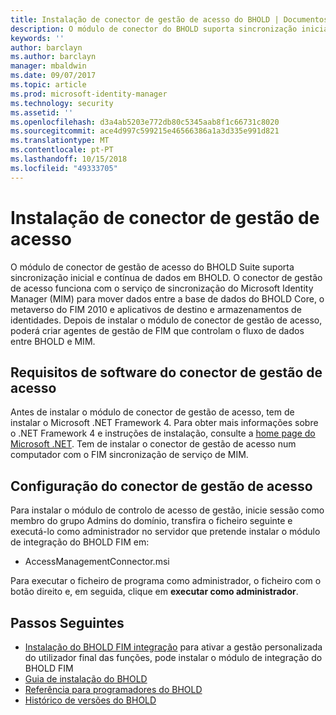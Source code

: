 ```yaml
---
title: Instalação de conector de gestão de acesso do BHOLD | Documentos da Microsoft
description: O módulo de conector do BHOLD suporta sincronização inicial e contínua de dados
keywords: ''
author: barclayn
ms.author: barclayn
manager: mbaldwin
ms.date: 09/07/2017
ms.topic: article
ms.prod: microsoft-identity-manager
ms.technology: security
ms.assetid: ''
ms.openlocfilehash: d3a4ab5203e772db80c5345aab8f1c66731c8020
ms.sourcegitcommit: ace4d997c599215e46566386a1a3d335e991d821
ms.translationtype: MT
ms.contentlocale: pt-PT
ms.lasthandoff: 10/15/2018
ms.locfileid: "49333705"
---
```

# <a name="access-management-connector-installation"></a>Instalação de conector de gestão de acesso

O módulo de conector de gestão de acesso do BHOLD Suite suporta sincronização inicial e contínua de dados em BHOLD. O conector de gestão de acesso funciona com o serviço de sincronização do Microsoft Identity Manager (MIM) para mover dados entre a base de dados do BHOLD Core, o metaverso do FIM 2010 e aplicativos de destino e armazenamentos de identidades. Depois de instalar o módulo de conector de gestão de acesso, poderá criar agentes de gestão de FIM que controlam o fluxo de dados entre BHOLD e MIM.

## <a name="access-management-connector-software-requirements"></a>Requisitos de software do conector de gestão de acesso

Antes de instalar o módulo de conector de gestão de acesso, tem de instalar o Microsoft .NET Framework 4. Para obter mais informações sobre o .NET Framework 4 e instruções de instalação, consulte a [home page do Microsoft .NET](http://www.microsoft.com/net).
Tem de instalar o conector de gestão de acesso num computador com o FIM sincronização de serviço de MIM.

## <a name="access-management-connector-setup"></a>Configuração do conector de gestão de acesso

Para instalar o módulo de controlo de acesso de gestão, inicie sessão como membro do grupo Admins do domínio, transfira o ficheiro seguinte e executá-lo como administrador no servidor que pretende instalar o módulo de integração do BHOLD FIM em:

- AccessManagementConnector.msi

Para executar o ficheiro de programa como administrador, o ficheiro com o botão direito e, em seguida, clique em **executar como administrador**.

## <a name="next-steps"></a>Passos Seguintes

- [Instalação do BHOLD FIM integração](https://technet.microsoft.com/library/jj134093(v=ws.10).aspx) para ativar a gestão personalizada do utilizador final das funções, pode instalar o módulo de integração do BHOLD FIM
- [Guia de instalação do BHOLD](bhold-installation-guide.md)
- [Referência para programadores do BHOLD](../reference/mim2016-bhold-developer-reference.md)
- [Histórico de versões do BHOLD](../reference/version-bhold-history.md)